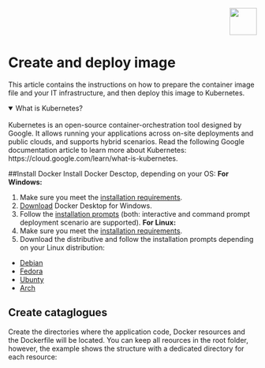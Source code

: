 <p align="right">
    <img src="https://github.com/AnastasiaTECHWRITER/create-and-deploy-image/assets/134202043/6559f7e9-2e21-4fb0-9a96-d0ff531b8ed8" width="55" height="55">
</p>

# Create and deploy image
This article contains the instructions on how to prepare the container image file and your IT infrastructure, and then deploy this image to Kubernetes.
<details open>
<summary>What is Kubernetes?</summary>
<br>
Kubernetes is an open-source container-orchestration tool designed by Google. It allows running your applications across on-site deployments and public clouds, and supports hybrid scenarios. Read the following Google documentation article to learn more about Kubernetes: https://cloud.google.com/learn/what-is-kubernetes.
</details>

##Install Docker
Install Docker Desctop, depending on your OS:
**For Windows:**
1. Make sure you meet the [installation requirements](https://docs.docker.com/desktop/install/windows-install/#system-requirements).
2. [Download](https://desktop.docker.com/win/main/amd64/Docker%20Desktop%20Installer.exe) Docker Desktop for Windows.
3. Follow the [installation prompts](https://docs.docker.com/desktop/install/windows-install/#install-docker-desktop-on-windows) (both: interactive and command prompt deployment scenario are supported).
**For Linux:**
1. Make sure you meet the [installation requirements](https://docs.docker.com/desktop/install/linux-install/#system-requirements).
2. Download the distributive and follow the installation prompts depending on your Linux distribution:
 - [Debian](https://docs.docker.com/desktop/install/debian/)
 - [Fedora](https://docs.docker.com/desktop/install/fedora/)
 - [Ubunty](https://docs.docker.com/desktop/install/ubuntu/)
 - [Arch](https://docs.docker.com/desktop/install/archlinux/)

## Create cataglogues
Create the directories where the application code, Docker resources and the Dockerfile will be located. You can keep all reources in the root folder, however, the example shows the structure with a dedicated directory for each resource:

